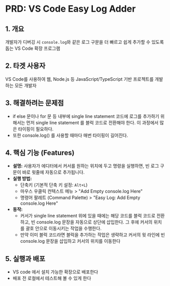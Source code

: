 # PRD: VS Code Easy Log Adder

## 1. 개요
개발자가 디버깅 시 `console.log`와 같은 로그 구문을 더 빠르고 쉽게 추가할 수 있도록 돕는 VS Code 확장 프로그램

## 2. 타겟 사용자
VS Code를 사용하여 웹, Node.js 등 JavaScript/TypeScript 기반 프로젝트를 개발하는 모든 개발자

## 3. 해결하려는 문제점
- if else 문이나 for 문 등 내부에 single line statement 코드에 로그를 추가하기 위해서는 먼저 single line statement 를 블럭 코드로 전환해야 한다. 이 과정에서 많은 타이핑이 필요하다.
- 또한 console.log() 를 사용할 때마다 매번 타이핑이 길어진다.

## 4. 핵심 기능 (Features)
- **설명:** 사용자가 에디터에서 커서를 원하는 위치에 두고 명령을 실행하면, 빈 로그 구문이 바로 윗줄에 자동으로 추가됩니다.
- **실행 방법:**
    - 단축키 (기본적 단축 키 설정: `Alt+L`)
    - 마우스 우클릭 컨텍스트 메뉴 > "Add Empty console.log Here"
    - 명령어 팔레트 (Command Palette) > "Easy Log: Add Empty console.log Here"
- **동작:**
    - 커서가 single line statement 위에 있을 때에는 해당 코드를 블럭 코드로 전환하고, 빈 console.log 문장을 자동으로 상단에 삽입한다. 그 후에 커서의 위치를 괄호 안으로 이동시키는 작업을 수행한다.
    - 만약 이미 블럭 코드라면 블럭을 추가하는 작업은 생략하고 커서의 윗 라인에 빈 console.log 문장을 삽입하고 커서의 위치를 이동한다

## 5. 실행과 배포
- VS code 에서 설치 가능한 확장으로 배포한다
- 배포 전 로컬에서 테스트해 볼 수 있게 한다

